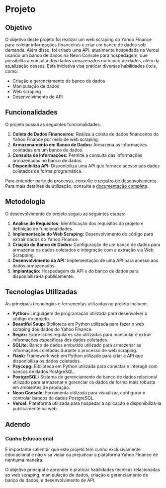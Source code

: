 # Projeto

## Objetivo
O objetivo deste projeto foi realizar um web scraping do Yahoo Finance para coletar informações financeiras e criar um banco de dados sob demanda. Além disso, foi criado uma API, atualmente hospedada na Vercel usando um banco de dados na Neon Console para hospedagem, que possibilita a consulta dos dados armazenados no banco de dados, além da atualização desses. Esta iniciativa visa praticar diversas habilidades úteis, como:

- Criação e gerenciamento de banco de dados
- Manipulação de dados
- Web scraping
- Desenvolvimento de API

## Funcionalidades

O projeto possui as seguintes funcionalidades:

1. **Coleta de Dados Financeiros:** Realiza a coleta de dados financeiros do Yahoo Finance por meio de web scraping.
2. **Armazenamento em Banco de Dados:** Armazena as informações coletadas em um banco de dados.
3. **Consulta de Informações:** Permite a consulta das informações armazenadas no banco de dados.
4. **Disponibiliza  API:** Disponibiliza uma API que fornece acesso aos dados coletados de forma programática.

Para entender parte do processo, consulte o [registro de desenvolvimento](Project.ipynb).
Para mais detalhes da utilização, consulte a [documentação completa](DOCUMENTACAO.md).

## Metodologia
O desenvolvimento do projeto seguiu as seguintes etapas:

1. **Análise de Requisitos:** Identificação dos requisitos do projeto e definição de funcionalidades.
2. **Implementação do Web Scraping:** Desenvolvimento do código para extrair dados do Yahoo Finance.
3. **Criação do Banco de Dados:** Configuração de um banco de dados para armazenar os dados coletados e integração com a extração via Web Scrapping.
4. **Desenvolvimento da API:** Implementação de uma API para acesso aos dados armazenados.
5. **Implantação:** Hospedagem da API e do banco de dados para disponibilizá-la publicamente.

## Tecnologias Utilizadas

As principais tecnologias e ferramentas utilizadas no projeto incluem:

- **Python:** Linguagem de programação utilizada para desenvolver o código do projeto.
- **Beautiful Soup:** Biblioteca em Python utilizada para fazer o web scraping dos dados do Yahoo Finance.
- **Regex:** Expressões regulares são utilizadas para manipular e extrair informações específicas dos dados coletados.
- **SQLite:** Banco de dados embutido utilizado para armazenar as informações coletadas durante o processo de web scraping.
- **Flask:** Framework web em Python utilizado para criar a API que disponibiliza os dados coletados.
- **Psycopg:** Biblioteca em Python utilizada para conectar e interagir com bancos de dados PostgreSQL.
- **PostgreSQL:** Sistema de gerenciamento de banco de dados relacional utilizado para armazenar e gerenciar os dados de forma mais robusta em ambientes de produção.
- **Neon Console:** Ferramenta utilizada para visualizar, configurar e controlar bancos de dados PostgreSQL.
- **Vercel:** Plataforma utilizada para hospedar a aplicação e disponibilizá-la publicamente na web.

## Adendo
### Cunho Educacional

É importante salientar que este projeto tem cunho exclusivamente educacional e não visa violar ou prejudicar a plataforma Yahoo Finance de nenhuma maneira.

O objetivo principal é aprender e praticar habilidades técnicas relacionadas ao web scraping, manipulação de dados, criação e gerenciamento de banco de dados, e desenvolvimento de API.

